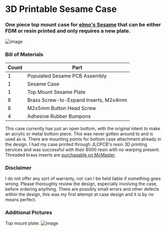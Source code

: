 # 3D Printable Sesame Case
### One piece top mount case for [elmo's Sesame](https://github.com/kb-elmo/sesame) that can be either FDM or resin printed and only requires a new plate.
![image](https://user-images.githubusercontent.com/68519705/225177840-20bc174a-be0d-4cb1-bb8f-e8dec09088ba.png)

### Bill of Materials
 |Count|Part|
 |-|-|
 |1|Populated Sesame PCB Assembly|
 |1|Sesame Case|
 |1|Top Mount Sesame Plate|
 |8|Brass Screw-to-Expand Inserts, M2x4mm|
 |8|M2x5mm Button Head Screw|
 |4|Adhesive Rubber Bumpons|
 
 This case currently has just an open bottom, with the original intent to make an acrylic or metal bottom piece. This was never gotten around to and is used as is. There are mounting points for bottom case attachment already in the design. I had my case printed through JLCPCB's resin 3D printing services and was successful with their 8000 resin with no warping present. Threaded brass inserts are [purchasable on McMaster](https://www.mcmaster.com/94510A611/).
 
### Disclaimer
I do not offer any sort of warranty, nor can I be held liable if something goes wrong.
Please thoroughly review the design, especially involving the case, before ordering anything. There are possibly small errors and other defects within the design, this was my first attempt at case design and it is by no means perfect.

### Additional Pictures
Top mount plate:
![image](https://user-images.githubusercontent.com/68519705/225180138-3acd2d94-6341-4847-a995-4a639dd2d064.png)
